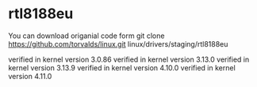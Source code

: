# rtl8188eu

You can download origanial code form
git clone https://github.com/torvalds/linux.git
linux/drivers/staging/rtl8188eu

verified in kernel version 3.0.86
verified in kernel version 3.13.0
verified in kernel version 3.13.9
verified in kernel version 4.10.0
verified in kernel version 4.11.0
